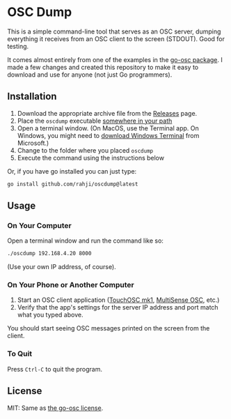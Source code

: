 # OSC Dump

This is a simple command-line tool that serves as an OSC server, dumping everything it receives from an OSC client to the screen (STDOUT). Good for testing.

It comes almost entirely from one of the examples in the [go-osc package](https://github.com/hypebeast/go-osc). I made a few changes and created this repository to make it easy to download and use for anyone (not just Go programmers).

## Installation

1. Download the appropriate archive file from the [Releases](https://github.com/rahji/oscdump/releases/latest) page.
2. Place the `oscdump` executable [somewhere in your path](https://zwbetz.com/how-to-add-a-binary-to-your-path-on-macos-linux-windows/)
3. Open a terminal window. (On MacOS, use the Terminal app. On Windows, you might need to [download Windows Terminal](https://apps.microsoft.com/store/detail/windows-terminal/9N0DX20HK701?hl=en-us&gl=us&rtc=1) from Microsoft.)
4. Change to the folder where you placed `oscdump`
5. Execute the command using the instructions below

Or, if you have go installed you can just type: 

```bash
go install github.com/rahji/oscdump@latest
```

## Usage

### On Your Computer

Open a terminal window and run the command like so: 

```bash
./oscdump 192.168.4.20 8000
```

(Use your own IP address, of course).

### On Your Phone or Another Computer

1. Start an OSC client application ([TouchOSC mk1](https://hexler.net/touchosc), [MultiSense OSC](https://play.google.com/store/apps/details?id=edu.polytechnique.multisense.release&gl=US), etc.)
2. Verify that the app's settings for the server IP address and port match what you typed above.

You should start seeing OSC messages printed on the screen from the client.

### To Quit

Press `Ctrl-C` to quit the program.

## License

MIT: Same as [the go-osc license](https://github.com/hypebeast/go-osc/blob/master/LICENSE).
